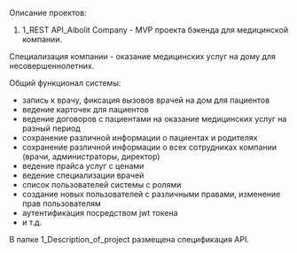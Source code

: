 Описание проектов:

1. 1_REST API_Aibolit Company - MVP проекта бэкенда для медицинской компании.

Специализация компании - оказание медицинских услуг на дому для несовершеннолетних.

Общий функционал системы:
- запись к врачу, фиксация вызовов врачей на дом для пациентов 
- ведение карточек для пациентов
- ведение договоров с пациентами на оказание медицинских услуг на разный период
- сохранение различной информации о пациентах и родителях
- сохранение различной информации о всех сотрудниках компании (врачи, администраторы, директор)
- ведение прайса услуг с ценами
- ведение специализации врачей
- список пользователей системы с ролями
- создание новых пользователей с различными правами, изменение прав пользователям
- аутентификация посредством jwt токена
- и т.д.
 
В папке 1_Description_of_project размещена спецификация API.